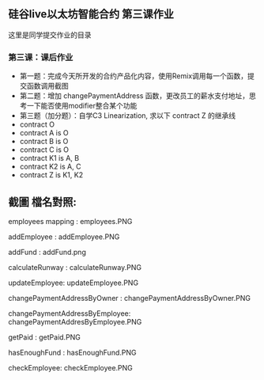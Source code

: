 ## 硅谷live以太坊智能合约 第三课作业
这里是同学提交作业的目录

### 第三课：课后作业
- 第一题：完成今天所开发的合约产品化内容，使用Remix调用每一个函数，提交函数调用截图
- 第二题：增加 changePaymentAddress 函数，更改员工的薪水支付地址，思考一下能否使用modifier整合某个功能
- 第三题（加分题）：自学C3 Linearization, 求以下 contract Z 的继承线
- contract O
- contract A is O
- contract B is O
- contract C is O
- contract K1 is A, B
- contract K2 is A, C
- contract Z is K1, K2


## 截圖 檔名對照:
employees mapping : employees.PNG

addEmployee : addEmployee.PNG

addFund : addFund.png

calculateRunway : calculateRunway.PNG

updateEmployee: updateEmployee.PNG

changePaymentAddressByOwner : changePaymentAddressByOwner.PNG

changePaymentAddressByEmployee: changePaymentAddresByEmployee.PNG

getPaid : getPaid.PNG

hasEnoughFund : hasEnoughFund.PNG

checkEmployee: checkEmployee.PNG
